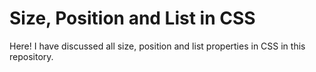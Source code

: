 # Size, Position and List in CSS
Here! I have discussed all size, position and list properties in CSS in this repository.
